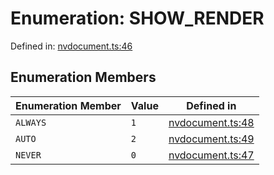 # Enumeration: SHOW_RENDER

Defined in: [nvdocument.ts:46](https://github.com/niivue/niivue/blob/main/packages/niivue/src/nvdocument.ts#L46)

## Enumeration Members

| Enumeration Member           | Value | Defined in                                                                                           |
| ---------------------------- | ----- | ---------------------------------------------------------------------------------------------------- |
| <a id="always"></a> `ALWAYS` | `1`   | [nvdocument.ts:48](https://github.com/niivue/niivue/blob/main/packages/niivue/src/nvdocument.ts#L48) |
| <a id="auto"></a> `AUTO`     | `2`   | [nvdocument.ts:49](https://github.com/niivue/niivue/blob/main/packages/niivue/src/nvdocument.ts#L49) |
| <a id="never"></a> `NEVER`   | `0`   | [nvdocument.ts:47](https://github.com/niivue/niivue/blob/main/packages/niivue/src/nvdocument.ts#L47) |
